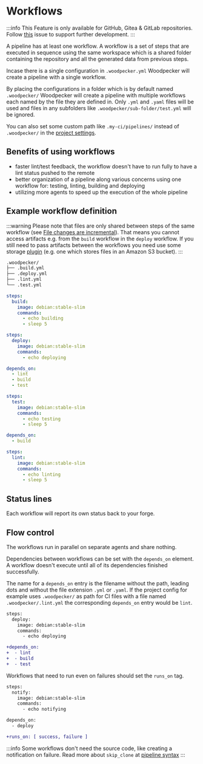 # Workflows

:::info
This Feature is only available for GitHub, Gitea & GitLab repositories. Follow [this](https://github.com/woodpecker-ci/woodpecker/issues/1138) issue to support further development.
:::

A pipeline has at least one workflow. A workflow is a set of steps that are executed in sequence using the same workspace which is a shared folder containing the repository and all the generated data from previous steps.

Incase there is a single configuration in `.woodpecker.yml` Woodpecker will create a pipeline with a single workflow.

By placing the configurations in a folder which is by default named `.woodpecker/` Woodpecker will create a pipeline with multiple workflows each named by the file they are defined in. Only `.yml` and `.yaml` files will be used and files in any subfolders like `.woodpecker/sub-folder/test.yml` will be ignored.

You can also set some custom path like `.my-ci/pipelines/` instead of `.woodpecker/` in the [project settings](./71-project-settings.md).

## Benefits of using workflows

- faster lint/test feedback, the workflow doesn't have to run fully to have a lint status pushed to the remote
- better organization of a pipeline along various concerns using one workflow for: testing, linting, building and deploying
- utilizing more agents to speed up the execution of the whole pipeline

## Example workflow definition

:::warning
Please note that files are only shared between steps of the same workflow (see [File changes are incremental](./20-workflow-syntax.md#file-changes-are-incremental)). That means you cannot access artifacts e.g. from the `build` workflow in the `deploy` workflow.
If you still need to pass artifacts between the workflows you need use some storage [plugin](./51-plugins/10-plugins.md) (e.g. one which stores files in an Amazon S3 bucket).
:::

```bash
.woodpecker/
├── .build.yml
├── .deploy.yml
├── .lint.yml
└── .test.yml
```

```yaml title=".woodpecker/.build.yml"
steps:
  build:
    image: debian:stable-slim
    commands:
      - echo building
      - sleep 5
```

```yaml title=".woodpecker/.deploy.yml"
steps:
  deploy:
    image: debian:stable-slim
    commands:
      - echo deploying

depends_on:
  - lint
  - build
  - test
```

```yaml title=".woodpecker/.test.yml"
steps:
  test:
    image: debian:stable-slim
    commands:
      - echo testing
      - sleep 5

depends_on:
  - build
```

```yaml title=".woodpecker/.lint.yml"
steps:
  lint:
    image: debian:stable-slim
    commands:
      - echo linting
      - sleep 5
```

## Status lines

Each workflow will report its own status back to your forge.

## Flow control

The workflows run in parallel on separate agents and share nothing.

Dependencies between workflows can be set with the `depends_on` element. A workflow doesn't execute until all of its dependencies finished successfully.

The name for a `depends_on` entry is the filename without the path, leading dots and without the file extension `.yml` or `.yaml`. If the project config for example uses `.woodpecker/` as path for CI files with a file named `.woodpecker/.lint.yml` the corresponding `depends_on` entry would be `lint`.

```diff
steps:
  deploy:
    image: debian:stable-slim
    commands:
      - echo deploying

+depends_on:
+  - lint
+  - build
+  - test
```

Workflows that need to run even on failures should set the `runs_on` tag.

```diff
steps:
  notify:
    image: debian:stable-slim
    commands:
      - echo notifying

depends_on:
  - deploy

+runs_on: [ success, failure ]
```

:::info
Some workflows don't need the source code, like creating a notification on failure.
Read more about `skip_clone` at [pipeline syntax](./20-workflow-syntax.md#skip_clone)
:::
